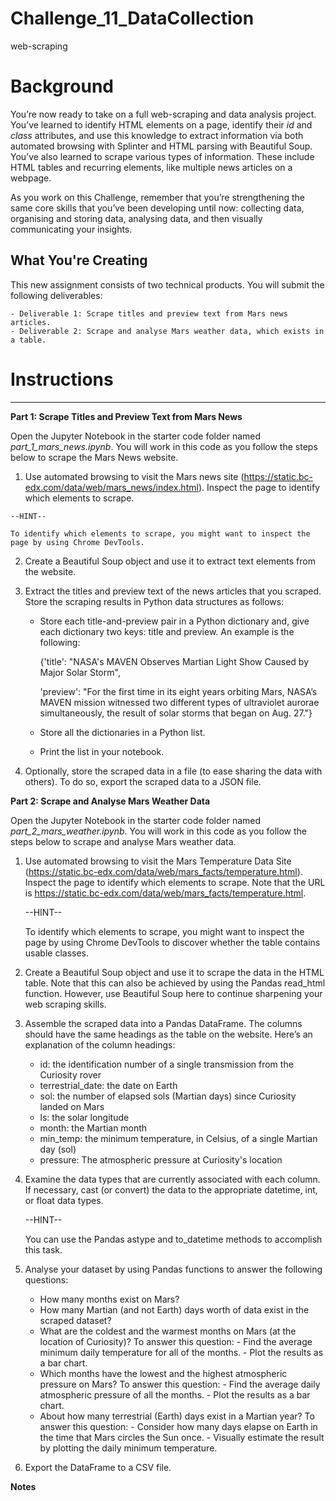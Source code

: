 # Challenge_11_DataCollection
web-scraping

# Background

You’re now ready to take on a full web-scraping and data analysis project. You’ve learned to identify HTML elements on a page, identify their *id* and *class* attributes, and use this knowledge to extract information via both automated browsing with Splinter and HTML parsing with Beautiful Soup. You’ve also learned to scrape various types of information. These include HTML tables and recurring elements, like multiple news articles on a webpage.

As you work on this Challenge, remember that you’re strengthening the same core skills that you’ve been developing until now: collecting data, organising and storing data, analysing data, and then visually communicating your insights.

**What You're Creating**
--------------------------
This new assignment consists of two technical products. You will submit the following deliverables:

    - Deliverable 1: Scrape titles and preview text from Mars news articles.
    - Deliverable 2: Scrape and analyse Mars weather data, which exists in a table.


# Instructions
---------------------
**Part 1: Scrape Titles and Preview Text from Mars News**

Open the Jupyter Notebook in the starter code folder named *part_1_mars_news.ipynb*. You will work in this code as you follow the steps below to scrape the Mars News website.

  1. Use automated browsing to visit the Mars news site (https://static.bc-edx.com/data/web/mars_news/index.html). Inspect the page to identify which elements to scrape.

    --HINT--
    
    To identify which elements to scrape, you might want to inspect the page by using Chrome DevTools.

  2. Create a Beautiful Soup object and use it to extract text elements from the website.
  3. Extract the titles and preview text of the news articles that you scraped. Store the scraping results in Python data structures as follows:
       - Store each title-and-preview pair in a Python dictionary and, give each dictionary two keys: title and preview. An example is the following:

           {'title': "NASA's MAVEN Observes Martian Light Show Caused by Major Solar Storm",
         
           'preview': "For the first time in its eight years orbiting Mars, NASA’s MAVEN mission witnessed two different types of ultraviolet aurorae simultaneously, the result of solar storms that began on Aug. 27."}

        - Store all the dictionaries in a Python list.
        - Print the list in your notebook.

  4. Optionally, store the scraped data in a file (to ease sharing the data with others). To do so, export the scraped data to a JSON file.

**Part 2: Scrape and Analyse Mars Weather Data**

Open the Jupyter Notebook in the starter code folder named *part_2_mars_weather.ipynb*. You will work in this code as you follow the steps below to scrape and analyse Mars weather data.

  1. Use automated browsing to visit the Mars Temperature Data Site (https://static.bc-edx.com/data/web/mars_facts/temperature.html). Inspect the page to identify which elements to scrape. Note that the URL is https://static.bc-edx.com/data/web/mars_facts/temperature.html.

      --HINT--
      
      To identify which elements to scrape, you might want to inspect the page by using Chrome DevTools to discover whether the table contains usable classes.

  2. Create a Beautiful Soup object and use it to scrape the data in the HTML table. Note that this can also be achieved by using the Pandas read_html function. However, use Beautiful Soup here to continue sharpening your web scraping skills.

  3. Assemble the scraped data into a Pandas DataFrame. The columns should have the same headings as the table on the website. Here’s an explanation of the column headings:

      - id: the identification number of a single transmission from the Curiosity rover
      - terrestrial_date: the date on Earth
      - sol: the number of elapsed sols (Martian days) since Curiosity landed on Mars
      - ls: the solar longitude
      - month: the Martian month
      - min_temp: the minimum temperature, in Celsius, of a single Martian day (sol)
      - pressure: The atmospheric pressure at Curiosity's location

  4. Examine the data types that are currently associated with each column. If necessary, cast (or convert) the data to the appropriate datetime, int, or float data types.

      --HINT--
     
      You can use the Pandas astype and to_datetime methods to accomplish this task.

  4. Analyse your dataset by using Pandas functions to answer the following questions:

      - How many months exist on Mars?
      - How many Martian (and not Earth) days worth of data exist in the scraped dataset?
      - What are the coldest and the warmest months on Mars (at the location of Curiosity)? To answer this question:
            - Find the average minimum daily temperature for all of the months.
            - Plot the results as a bar chart.
      - Which months have the lowest and the highest atmospheric pressure on Mars? To answer this question:
            - Find the average daily atmospheric pressure of all the months.
            - Plot the results as a bar chart.
      - About how many terrestrial (Earth) days exist in a Martian year? To answer this question:
            - Consider how many days elapse on Earth in the time that Mars circles the Sun once.
            - Visually estimate the result by plotting the daily minimum temperature.
  6. Export the DataFrame to a CSV file.


**Notes**

